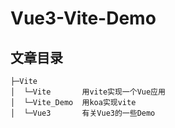 # Vue3-Vite-Demo

## 文章目录
```
├─Vite
│  └─Vite       用vite实现一个Vue应用
│  └─Vite_Demo  用koa实现vite
│  └─Vue3       有关Vue3的一些Demo 
            
```